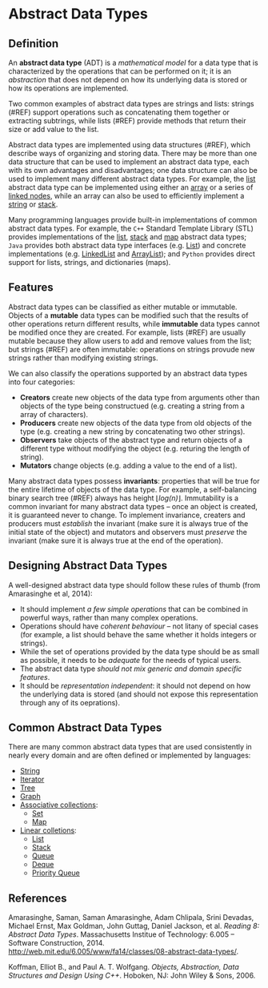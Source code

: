 # Abstract Data Types

## Definition

An **abstract data type** (ADT) is a _mathematical model_ for a data type that is characterized by the operations that can be performed on it; it is an _abstraction_ that does not depend on how its underlying data is stored or how its operations are implemented.

Two common examples of abstract data types are strings and lists: strings (#REF) support operations such as concatenating them together or extracting subtrings, while lists (#REF) provide methods that return their size or add value to the list. 

Abstract data types are implemented using data structures (#REF), which describe ways of organizing and storing data. There may be more than one data structure that can be used to implement an abstract data type, each with its own advantages and disadvantages; one data structure can also be used to implement many different abstract data types. For example, the [list](#REF) abstract data type can be implemented using either an [array](#REF) or a series of [linked nodes](#REF), while an array can also be used to efficiently implement a [string](#REF) or [stack](#REF).

Many programming languages provide built-in implementations of common abstract data types. For example, the `C++` Standard Template Library (STL) provides implementations of the [list](http://www.cplusplus.com/reference/list/list/), [stack](http://www.cplusplus.com/reference/stack/stack/) and [map](https://en.cppreference.com/w/cpp/container/map) abstract data types; `Java` provides both abstract data type interfaces (e.g. [List](https://docs.oracle.com/javase/tutorial/collections/interfaces/list.html)) and concrete implementations (e.g. [LinkedList](https://docs.oracle.com/javase/7/docs/api/java/util/LinkedList.html) and [ArrayList](https://docs.oracle.com/javase/8/docs/api/java/util/ArrayList.html)); and `Python` provides direct support for lists, strings, and dictionaries (maps).

## Features

Abstract data types can be classified as either mutable or immutable. Objects of a **mutable** data types can be modified such that the results of other operations return different results, while **immutable** data types cannot be modified once they are created. For example, lists (#REF) are usually mutable because they allow users to add and remove values from the list; but strings (#REF) are often immutable: operations on strings provude new strings rather than modifying existing strings. 

We can also classify the operations supported by an abstract data types into four categories:

* **Creators** create new objects of the data type from arguments other than objects of the type being constructued (e.g. creating a string from a array of characters).
* **Producers** create new objects of the data type from old objects of the type (e.g. creating a new string by concatenating two other strings).
* **Observers** take objects of the abstract type and return objects of a different type without modifying the object (e.g. returing the length of string).
* **Mutators** change objects (e.g. adding a value to the end of a list).

Many abstract data types possess **invariants**: properties that will be true for the entire lifetime of objects of the data type. For example, a self-balancing binary search tree (#REF) always has height ⌊_log(n)_⌋. Immutability is a common invariant for many abstract data types – once an object is created, it is guaranteed never to change. To implement invariance, creaters and producers must _establish_ the invariant (make sure it is always true of the initial state of the object) and mutators and observers must _preserve_ the invariant (make sure it is always true at the end of the operation).

## Designing Abstract Data Types

A well-designed abstract data type should follow these rules of thumb (from Amarasinghe et al, 2014):

* It should implement _a few simple operations_ that can be combined in powerful ways, rather than many complex operations.
* Operations should have _coherent behaviour_ – not litany of special cases (for example, a list should behave the same whether it holds integers or strings).
* While the set of operations provided by the data type should be as small as possible, it needs to be _adequate_ for the needs of typical users.
* The abstract data type _should not mix generic and domain specific features_.
* It should be _representation independent_: it should not depend on how the underlying data is stored (and should not expose this representation through any of its oeprations).

## Common Abstract Data Types

There are many common abstract data types that are used consistently in nearly every domain and are often defined or implemented by languages:

* [String](#REF)
* [Iterator](#REF)
* [Tree](#REF)
* [Graph](#REF)
* [Associative collections](#REF):
    * [Set](#REF)
    * [Map](#REF)
* [Linear colletions](#REF):
    * [List](#REF)
    * [Stack](#REF)
    * [Queue](#REF)
    * [Deque](#REF)
    * [Priority Queue](#REF)


## References

Amarasinghe, Saman, Saman Amarasinghe, Adam Chlipala, Srini Devadas, Michael Ernst, Max Goldman, John Guttag, Daniel Jackson, et al. _Reading 8: Abstract Data Types_. Massachusetts Institue of Technology: 6.005 – Software Construction, 2014. http://web.mit.edu/6.005/www/fa14/classes/08-abstract-data-types/. 

Koffman, Elliot B., and Paul A. T. Wolfgang. _Objects, Abstraction, Data Structures and Design Using C++_. Hoboken, NJ: John Wiley &amp; Sons, 2006.